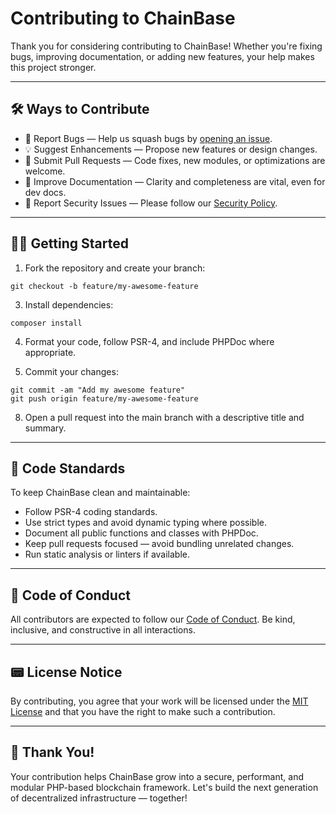 # Contributing to ChainBase

Thank you for considering contributing to ChainBase! Whether you're fixing bugs, improving documentation, or adding new features, your help makes this project stronger.

---

## 🛠 Ways to Contribute

* 🐞 Report Bugs — Help us squash bugs by [opening an issue](https://github.com/RandomCoderTinker/PhpBlockchain/issues).
* 💡 Suggest Enhancements — Propose new features or design changes.
* 🔧 Submit Pull Requests — Code fixes, new modules, or optimizations are welcome.
* 📝 Improve Documentation — Clarity and completeness are vital, even for dev docs.
* 🔐 Report Security Issues — Please follow our [Security Policy](./SECURITY.md).

---

## 🧑‍💻 Getting Started

1. Fork the repository and create your branch:
```
git checkout -b feature/my-awesome-feature   
```
3. Install dependencies:
```
composer install
```

4. Format your code, follow PSR-4, and include PHPDoc where appropriate.

6. Commit your changes:
```
git commit -am "Add my awesome feature"
git push origin feature/my-awesome-feature
```

8. Open a pull request into the main branch with a descriptive title and summary.

---

## 🧪 Code Standards

To keep ChainBase clean and maintainable:

* Follow PSR-4 coding standards.
* Use strict types and avoid dynamic typing where possible.
* Document all public functions and classes with PHPDoc.
* Keep pull requests focused — avoid bundling unrelated changes.
* Run static analysis or linters if available.

---

## 🤝 Code of Conduct

All contributors are expected to follow our [Code of Conduct](./CODE_OF_CONDUCT.md). Be kind, inclusive, and constructive in all interactions.

---

## 📟 License Notice

By contributing, you agree that your work will be licensed under the [MIT License](./LICENSE) and that you have the right to make such a contribution.

---

## 🙌 Thank You!

Your contribution helps ChainBase grow into a secure, performant, and modular PHP-based blockchain framework.
Let's build the next generation of decentralized infrastructure — together!
